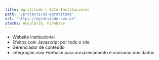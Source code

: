 ```yaml
---
title: egratitude | Site Institucional
path: "/projects/02-egratitude"
url: "https://egratitude.com.br"
stacks: AngularJS, Firebase
---
```


- Website Institucional
- Efeitos com Javascript por todo o site
- Gerenciador de conteúdo
- Integração com Firebase para armazenamento e consumo dos dados
